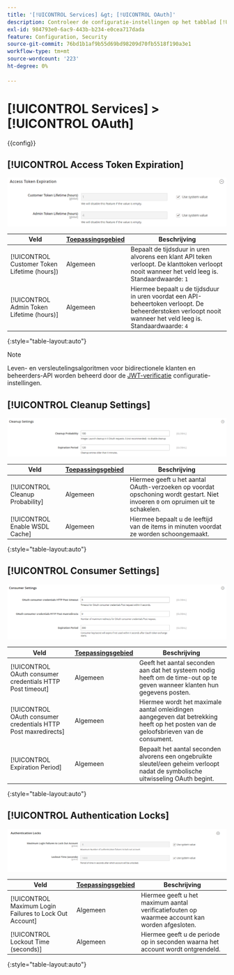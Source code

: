 ```yaml
---
title: '[!UICONTROL Services] &gt; [!UICONTROL OAuth]'
description: Controleer de configuratie-instellingen op het tabblad [!UICONTROL Services] &gt; [!UICONTROL OAuth] pagina van de Commerce Admin.
exl-id: 984793e0-6ac9-443b-b234-e0cea717dada
feature: Configuration, Security
source-git-commit: 76bd1b1af9b55d69bd98209d70fb5518f190a3e1
workflow-type: tm+mt
source-wordcount: '223'
ht-degree: 0%

---
```


# [!UICONTROL Services] > [!UICONTROL OAuth]

{{config}}

## [!UICONTROL Access Token Expiration]

![Tokenvervaldatum benaderen](./assets/oauth-token-expire.png)<!-- zoom -->

| Veld | [Toepassingsgebied](../../getting-started/websites-stores-views.md#scope-settings) | Beschrijving |
|--- |--- |--- |
| [!UICONTROL Customer Token Lifetime (hours]) | Algemeen | Bepaalt de tijdsduur in uren alvorens een klant API teken verloopt. De klanttoken verloopt nooit wanneer het veld leeg is. Standaardwaarde: `1` |
| [!UICONTROL Admin Token Lifetime (hours)] | Algemeen | Hiermee bepaalt u de tijdsduur in uren voordat een API-beheertoken verloopt. De beheerderstoken verloopt nooit wanneer het veld leeg is. Standaardwaarde: `4` |

{:style=&quot;table-layout:auto&quot;}

>[!NOTE]
>
>Leven- en versleutelingsalgoritmen voor bidirectionele klanten en beheerders-API worden beheerd door de [JWT-verificatie](magento-web-api.md#jwt-authentication) configuratie-instellingen.

## [!UICONTROL Cleanup Settings]

![Instellingen opschonen](./assets/oauth-cleanup.png)<!-- zoom -->

| Veld | [Toepassingsgebied](../../getting-started/websites-stores-views.md#scope-settings) | Beschrijving |
|--- |--- |--- |
| [!UICONTROL Cleanup Probability] | Algemeen | Hiermee geeft u het aantal OAuth-verzoeken op voordat opschoning wordt gestart. Niet invoeren `0` om opruimen uit te schakelen. |
| [!UICONTROL Enable WSDL Cache] | Algemeen | Hiermee bepaalt u de leeftijd van de items in minuten voordat ze worden schoongemaakt. |

{:style=&quot;table-layout:auto&quot;}

## [!UICONTROL Consumer Settings]

![Consumenteninstellingen](./assets/oauth-consumer-settings.png)<!-- zoom -->

| Veld | [Toepassingsgebied](../../getting-started/websites-stores-views.md#scope-settings) | Beschrijving |
|--- |--- |--- |
| [!UICONTROL OAuth consumer credentials HTTP Post timeout] | Algemeen | Geeft het aantal seconden aan dat het systeem nodig heeft om de time-out op te geven wanneer klanten hun gegevens posten. |
| [!UICONTROL OAuth consumer credentials HTTP Post maxredirects] | Algemeen | Hiermee wordt het maximale aantal omleidingen aangegeven dat betrekking heeft op het posten van de geloofsbrieven van de consument. |
| [!UICONTROL Expiration Period] | Algemeen | Bepaalt het aantal seconden alvorens een ongebruikte sleutel/een geheim verloopt nadat de symbolische uitwisseling OAuth begint. |

{:style=&quot;table-layout:auto&quot;}

## [!UICONTROL Authentication Locks]

![Verificatie vergrendelt](./assets/oauth-locks.png)<!-- zoom -->

| Veld | [Toepassingsgebied](../../getting-started/websites-stores-views.md#scope-settings) | Beschrijving |
|--- |--- |--- |
| [!UICONTROL Maximum Login Failures to Lock Out Account] | Algemeen | Hiermee geeft u het maximum aantal verificatiefouten op waarmee account kan worden afgesloten. |
| [!UICONTROL Lockout Time (seconds)] | Algemeen | Hiermee geeft u de periode op in seconden waarna het account wordt ontgrendeld. |

{:style=&quot;table-layout:auto&quot;}
